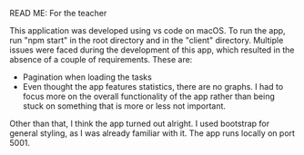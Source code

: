 READ ME: For the teacher

This application was developed using vs code on macOS. To run the app, run "npm start" in the root directory and in the "client" directory.
Multiple issues were faced during the development of this app, which resulted in the absence of a couple of requirements. These are:
- Pagination when loading the tasks
- Even thought the app features statistics, there are no graphs. I had to focus more on the overall functionality of the app rather than being stuck on something that is more or less not important.

Other than that, I think the app turned out alright. I used bootstrap for general styling, as I was already familiar with it. The app runs locally on port 5001.
